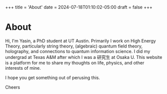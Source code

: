 +++
title = 'About'
date = 2024-07-18T01:10:02-05:00
draft = false
+++
# About

Hi, I'm Yasin, a PhD student at UT Austin. Primarily I work on High Energy Theory, particularly string theory, (algebraic) quantum field theory, holography, and connections to quantum information science. I did my undergrad at Texas A&M after which I was a 研究生 at Osaka U. This website is a platform for me to share my thoughts on life, physics, and other interests of mine.

I hope you get something out of perusing this.

Cheers